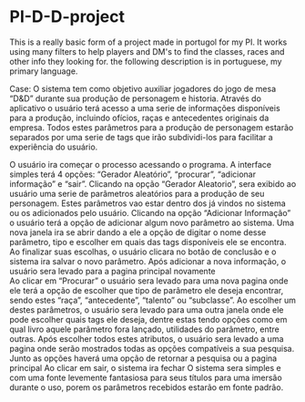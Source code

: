 # PI-D-D-project
This is a really basic form of a project made in portugol for my PI. It works using many filters to help players and DM's to find the classes, races and other info they looking for. 
the following description is in portuguese, my primary language.

Case: O sistema tem como objetivo auxiliar jogadores do jogo de mesa “D&D” durante sua produção de personagem e historia. Através do aplicativo o usuário terá acesso a uma serie de informações disponíveis para a produção, incluindo ofícios, raças e antecedentes originais da empresa. Todos estes parâmetros para a produção de personagem estarão separados por uma serie de tags que irão subdividi-los para facilitar a experiência do usuário. 

O usuário ira começar o processo acessando o programa. A interface simples terá 4 opções: “Gerador Aleatório”, “procurar”, “adicionar informação” e “sair”. 
Clicando na opção “Gerador Aleatorio”, sera exibido ao usuário uma serie de parâmetros aleatórios para a produção de seu personagem. Estes parâmetros vao estar dentro dos já vindos no sistema ou os adicionados pelo usuário.
Clicando na opção “Adicionar Informação” o usuário terá a opção de adicionar algum novo parâmetro ao sistema. Uma nova janela ira se abrir dando a ele a opção de digitar o nome desse parâmetro, tipo e escolher em quais das tags disponíveis ele se encontra. Ao finalizar suas escolhas, o usuário clicara no botão de conclusão e o sistema ira salvar o novo parâmetro. Após adicionar a nova informação, o usuário sera levado para a pagina principal novamente  
Ao clicar em “Procurar” o usuário sera levado para uma nova pagina onde ele terá a opção de escolher que tipo de parâmetro ele deseja encontrar, sendo estes “raça”, “antecedente”, “talento” ou “subclasse”. Ao escolher um destes parâmetros, o usuário sera levado para uma outra janela onde ele pode escolher quais tags ele deseja, dentre estas tendo opções como em qual livro aquele parâmetro fora lançado, utilidades do parâmetro, entre outras. Após escolher todos estes atributos, o usuário sera levado a uma pagina onde serão mostrados todas as opções compatíveis a sua pesquisa. Junto as opções haverá uma opção de retornar a pesquisa ou a pagina principal
Ao clicar em sair, o sistema ira fechar
O sistema sera simples e com uma fonte levemente fantasiosa para seus títulos para uma imersão durante o uso, porem os parâmetros recebidos estarão em fonte padrão.
